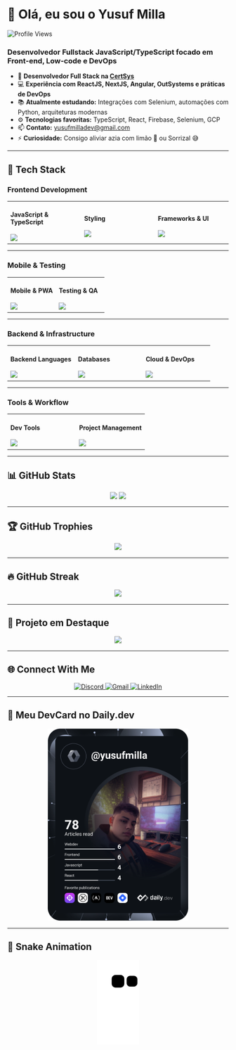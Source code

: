 # 👋 Olá, eu sou o Yusuf Milla

<p align="left">
  <img src="https://komarev.com/ghpvc/?username=Damhafi&label=Profile%20views&color=3982F7&style=flat" alt="Profile Views"/>
</p>

### Desenvolvedor Fullstack JavaScript/TypeScript focado em Front-end, Low-code e DevOps

- 💼 **Desenvolvedor Full Stack na [CertSys](https://www.certsys.com.br/)**
- 💻 **Experiência com ReactJS, NextJS, Angular, OutSystems e práticas de DevOps**
- 📚 **Atualmente estudando:** Integrações com Selenium, automações com Python, arquiteturas modernas
- ⚙️ **Tecnologias favoritas:** TypeScript, React, Firebase, Selenium, GCP
- 📫 **Contato:** yusufmilladev@gmail.com
- ⚡ **Curiosidade:** Consigo aliviar azia com limão 🍋 ou Sorrizal 😅

---

## 🔧 Tech Stack

### Frontend Development

<table>
<tr>
<td width="33%">

#### JavaScript & TypeScript  
<img src="https://skillicons.dev/icons?i=js,ts,react,nextjs,angular" />

</td>
<td width="33%">

#### Styling  
<img src="https://skillicons.dev/icons?i=tailwind,css,html,figma,styledcomponents" />

</td>
<td width="33%">

#### Frameworks & UI  
<img src="https://skillicons.dev/icons?i=bootstrap,materialui" />

</td>
</tr>
</table>

---

### Mobile & Testing

<table>
<tr>
<td width="50%">

#### Mobile & PWA  
<img src="https://skillicons.dev/icons?i=react" />

</td>
<td width="50%">

#### Testing & QA  
<img src="https://skillicons.dev/icons?i=jest,selenium,cypress" />

</td>
</tr>
</table>

---

### Backend & Infrastructure

<table>
<tr>
<td width="33%">

#### Backend Languages  
<img src="https://skillicons.dev/icons?i=nodejs,python" />

</td>
<td width="33%">

#### Databases  
<img src="https://skillicons.dev/icons?i=postgres,mongodb,firebase" />

</td>
<td width="33%">

#### Cloud & DevOps  
<img src="https://skillicons.dev/icons?i=git,docker,kubernetes,aws,gcp" />

</td>
</tr>
</table>

---

### Tools & Workflow

<table>
<tr>
<td width="50%">

#### Dev Tools  
<img src="https://skillicons.dev/icons?i=vscode,vercel,github" />

</td>
<td width="50%">

#### Project Management  
<img src="https://skillicons.dev/icons?i=trello,notion" />

</td>
</tr>
</table>

---

## 📊 GitHub Stats

<div align="center">
  <img height="180em" src="https://github-readme-stats.vercel.app/api?username=Damhafi&show_icons=true&theme=tokyonight&include_all_commits=true&count_private=true" />
  <img height="180em" src="https://github-readme-stats.vercel.app/api/top-langs/?username=Damhafi&layout=compact&langs_count=7&theme=tokyonight" />
</div>

---

## 🏆 GitHub Trophies

<div align="center">
  <img src="https://github-profile-trophy.vercel.app/?username=Damhafi&theme=discord&no-frame=false&no-bg=true&margin-w=4" />
</div>

---

## 🔥 GitHub Streak

<div align="center">
  <img src="https://github-readme-streak-stats.herokuapp.com/?user=Damhafi&theme=tokyonight" />
</div>

---

## 🚀 Projeto em Destaque

<div align="center">
  <a href="https://github.com/Damhafi/your-featured-repo">
    <img src="https://github-readme-stats.vercel.app/api/pin/?username=Damhafi&repo=your-featured-repo&theme=tokyonight" />
  </a>
</div>

---

## 🌐 Connect With Me

<div align="center">
  <a href="https://discord.gg/" target="_blank">
    <img src="https://img.shields.io/badge/Discord-%237289DA.svg?style=for-the-badge&logo=discord&logoColor=white" alt="Discord" />
  </a>
  <a href="mailto:yusufmilla@gmail.com">
    <img src="https://img.shields.io/badge/Gmail-D14836?style=for-the-badge&logo=gmail&logoColor=white" alt="Gmail" />
  </a>
  <a href="https://www.linkedin.com/in/yusufmilla" target="_blank">
    <img src="https://img.shields.io/badge/LinkedIn-%230077B5.svg?style=for-the-badge&logo=linkedin&logoColor=white" alt="LinkedIn" />
  </a>
</div>

---

## 🧾 Meu DevCard no Daily.dev

<div align="center">
  <a href="https://app.daily.dev/yusufmilla">
    <img src="https://github.com/Damhafi/Damhafi/blob/main/devcard.svg" width="320" alt="Yusuf Hafi's Dev Card" />
  </a>
</div>

---

## 🐍 Snake Animation

<div align="center">
  <img src="https://github.com/Damhafi/Damhafi/blob/output/github-contribution-grid-snake.svg" />
</div>

